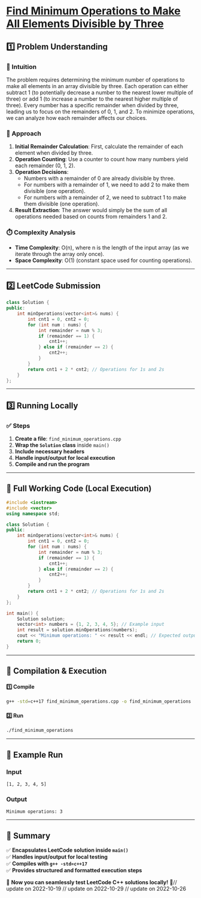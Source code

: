 # **[Find Minimum Operations to Make All Elements Divisible by Three](https://leetcode.com/problems/find-minimum-operations-to-make-all-elements-divisible-by-three/description/)**  

## **1️⃣ Problem Understanding**  
### **📌 Intuition**  
The problem requires determining the minimum number of operations to make all elements in an array divisible by three. Each operation can either subtract 1 (to potentially decrease a number to the nearest lower multiple of three) or add 1 (to increase a number to the nearest higher multiple of three). Every number has a specific remainder when divided by three, leading us to focus on the remainders of 0, 1, and 2. To minimize operations, we can analyze how each remainder affects our choices.

### **🚀 Approach**  
1. **Initial Remainder Calculation**: First, calculate the remainder of each element when divided by three.
2. **Operation Counting**: Use a counter to count how many numbers yield each remainder (0, 1, 2).
3. **Operation Decisions**:
   - Numbers with a remainder of 0 are already divisible by three.
   - For numbers with a remainder of 1, we need to add 2 to make them divisible (one operation).
   - For numbers with a remainder of 2, we need to subtract 1 to make them divisible (one operation).
4. **Result Extraction**: The answer would simply be the sum of all operations needed based on counts from remainders 1 and 2.

### **⏱️ Complexity Analysis**  
- **Time Complexity**: O(n), where n is the length of the input array (as we iterate through the array only once).
- **Space Complexity**: O(1) (constant space used for counting operations).

---  

## **2️⃣ LeetCode Submission**  
```cpp
class Solution {
public:
    int minOperations(vector<int>& nums) {
        int cnt1 = 0, cnt2 = 0;
        for (int num : nums) {
            int remainder = num % 3;
            if (remainder == 1) {
                cnt1++;
            } else if (remainder == 2) {
                cnt2++;
            }
        }
        return cnt1 + 2 * cnt2; // Operations for 1s and 2s
    }
};
```  

---  

## **3️⃣ Running Locally**  
### **✅ Steps**  
1. **Create a file**: `find_minimum_operations.cpp`  
2. **Wrap the `Solution` class** inside `main()`  
3. **Include necessary headers**  
4. **Handle input/output for local execution**  
5. **Compile and run the program**  

---  

## **📝 Full Working Code (Local Execution)**  
```cpp
#include <iostream>
#include <vector>
using namespace std;

class Solution {
public:
    int minOperations(vector<int>& nums) {
        int cnt1 = 0, cnt2 = 0;
        for (int num : nums) {
            int remainder = num % 3;
            if (remainder == 1) {
                cnt1++;
            } else if (remainder == 2) {
                cnt2++;
            }
        }
        return cnt1 + 2 * cnt2; // Operations for 1s and 2s
    }
};

int main() {
    Solution solution;
    vector<int> numbers = {1, 2, 3, 4, 5}; // Example input
    int result = solution.minOperations(numbers);
    cout << "Minimum operations: " << result << endl; // Expected output
    return 0;
}
```  

---  

## **🔧 Compilation & Execution**  
#### **1️⃣ Compile**  
```bash
g++ -std=c++17 find_minimum_operations.cpp -o find_minimum_operations
```  

#### **2️⃣ Run**  
```bash
./find_minimum_operations
```  

---  

## **🎯 Example Run**  
### **Input**  
```
[1, 2, 3, 4, 5]
```  
### **Output**  
```
Minimum operations: 3
```  

---  

## **📌 Summary**  
✅ **Encapsulates LeetCode solution inside `main()`**  
✅ **Handles input/output for local testing**  
✅ **Compiles with `g++ -std=c++17`**  
✅ **Provides structured and formatted execution steps**  

🚀 **Now you can seamlessly test LeetCode C++ solutions locally!** 🚀// update on 2022-10-19
// update on 2022-10-29
// update on 2022-10-26
